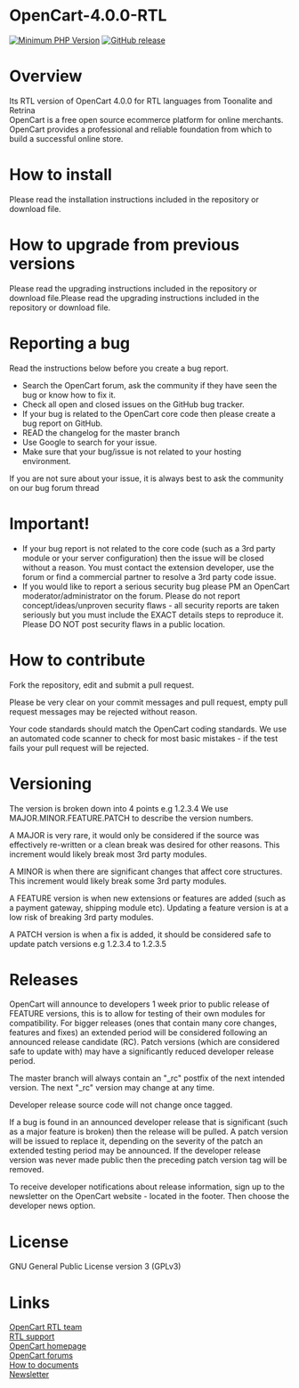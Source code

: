 # OpenCart-4.0.0-RTL
<p dir="auto"><a href="https://php.net/" rel="nofollow"><img src="https://camo.githubusercontent.com/91509b9822cdbbc87e5fa8de566e5a5dea12ba5981d77f33f4726e5f38410ce1/68747470733a2f2f696d672e736869656c64732e696f2f62616467652f7068702d253345253344253230382e302d3838393242462e7376673f7374796c653d666c61742d737175617265" alt="Minimum PHP Version" data-canonical-src="https://img.shields.io/badge/php-%3E%3D%208.0-8892BF.svg?style=flat-square" style="max-width: 100%;"></a>
<a href="https://github.com/opencart/opencart"><img src="https://camo.githubusercontent.com/f42df32d9faa6439dfad4af85a2c144d75e3d2e5f7f0bc906c2212057d300b87/68747470733a2f2f696d672e736869656c64732e696f2f6769746875622f762f72656c656173652f6f70656e636172742f6f70656e63617274" alt="GitHub release" data-canonical-src="https://img.shields.io/github/v/release/opencart/opencart" style="max-width: 100%;"></a></p>

# Overview
Its RTL version of OpenCart 4.0.0 for RTL languages from Toonalite and Retrina <br>
OpenCart is a free open source ecommerce platform for online merchants. OpenCart provides a professional and reliable foundation from which to build a successful online store.
# How to install
Please read the installation instructions included in the repository or download file.
# How to upgrade from previous versions
Please read the upgrading instructions included in the repository or download file.Please read the upgrading instructions included in the repository or download file.
# Reporting a bug
Read the instructions below before you create a bug report.

<ul>
  <li>Search the OpenCart forum, ask the community if they have seen the bug or know how to fix it.</li>
  <li>Check all open and closed issues on the GitHub bug tracker.</li>
  <li>If your bug is related to the OpenCart core code then please create a bug report on GitHub.</li>
  <li>READ the changelog for the master branch</li>
  <li>Use Google to search for your issue.</li>
  <li>Make sure that your bug/issue is not related to your hosting environment.</li>
</ul>

If you are not sure about your issue, it is always best to ask the community on our bug forum thread
# Important!
<ul>
  <li>If your bug report is not related to the core code (such as a 3rd party module or your server configuration) then the issue will be closed without a reason. You must contact the extension developer, use the forum or find a commercial partner to resolve a 3rd party code issue.</li>
  <li>If you would like to report a serious security bug please PM an OpenCart moderator/administrator on the forum. Please do not report concept/ideas/unproven security flaws - all security reports are taken seriously but you must include the EXACT details steps to reproduce it. Please DO NOT post security flaws in a public location.</li>
</ul>

# How to contribute
Fork the repository, edit and submit a pull request.

Please be very clear on your commit messages and pull request, empty pull request messages may be rejected without reason.

Your code standards should match the OpenCart coding standards. We use an automated code scanner to check for most basic mistakes - if the test fails your pull request will be rejected.
# Versioning
The version is broken down into 4 points e.g 1.2.3.4 We use MAJOR.MINOR.FEATURE.PATCH to describe the version numbers.

A MAJOR is very rare, it would only be considered if the source was effectively re-written or a clean break was desired for other reasons. This increment would likely break most 3rd party modules.

A MINOR is when there are significant changes that affect core structures. This increment would likely break some 3rd party modules.

A FEATURE version is when new extensions or features are added (such as a payment gateway, shipping module etc). Updating a feature version is at a low risk of breaking 3rd party modules.

A PATCH version is when a fix is added, it should be considered safe to update patch versions e.g 1.2.3.4 to 1.2.3.5
# Releases
OpenCart will announce to developers 1 week prior to public release of FEATURE versions, this is to allow for testing of their own modules for compatibility. For bigger releases (ones that contain many core changes, features and fixes) an extended period will be considered following an announced release candidate (RC). Patch versions (which are considered safe to update with) may have a significantly reduced developer release period.

The master branch will always contain an "_rc" postfix of the next intended version. The next "_rc" version may change at any time.

Developer release source code will not change once tagged.

If a bug is found in an announced developer release that is significant (such as a major feature is broken) then the release will be pulled. A patch version will be issued to replace it, depending on the severity of the patch an extended testing period may be announced. If the developer release version was never made public then the preceding patch version tag will be removed.

To receive developer notifications about release information, sign up to the newsletter on the OpenCart website - located in the footer. Then choose the developer news option.
# License
GNU General Public License version 3 (GPLv3)
# Links
<a href="https://www.toonalite.ir/">OpenCart RTL team</a><br>
<a href="https://toonalite.ir/contact/">RTL support</a><br>
<a href="https://www.opencart.com/">OpenCart homepage</a><br>
<a href="https://forum.opencart.com/">OpenCart forums</a><br>
<a href="http://docs.opencart.com/en-gb/introduction/">How to documents</a><br>
<a href="https://newsletter.opencart.com/h/r/B660EBBE4980C85C">Newsletter</a>

